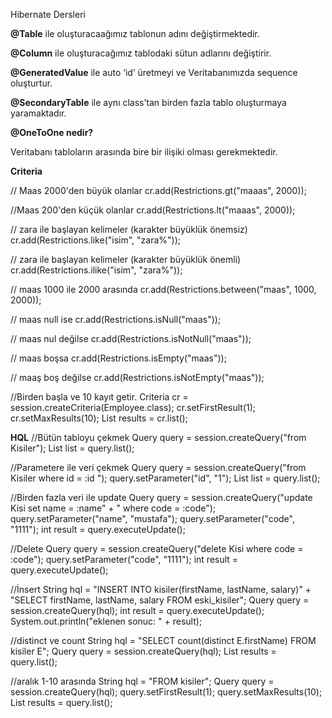 Hibernate Dersleri

**@Table** ile oluşturacaağımız tablonun adını değiştirmektedir.

**@Column** ile oluşturacağımız tablodaki sütun adlarını değiştirir.

**@GeneratedValue** ile auto ‘id’ üretmeyi ve Veritabanımızda sequence oluşturtur.

**@SecondaryTable** ile aynı class’tan birden fazla tablo oluşturmaya yaramaktadır.


**@OneToOne nedir?**

Veritabanı tabloların arasında bire bir ilişiki olması gerekmektedir.


**Criteria** 


// Maas 2000'den büyük olanlar
cr.add(Restrictions.gt("maaas", 2000));

//Maas 200'den küçük olanlar
cr.add(Restrictions.lt("maaas", 2000));

// zara ile başlayan kelimeler (karakter büyüklük önemsiz)
cr.add(Restrictions.like("isim", "zara%"));

// zara ile başlayan kelimeler (karakter büyüklük önemli)
cr.add(Restrictions.ilike("isim", "zara%"));

// maas 1000 ile 2000 arasında
cr.add(Restrictions.between("maas", 1000, 2000));

// maas null ise
cr.add(Restrictions.isNull("maas"));

// maas nul değilse
cr.add(Restrictions.isNotNull("maas"));

// maas boşsa
cr.add(Restrictions.isEmpty("maas"));

// maaş boş değilse
cr.add(Restrictions.isNotEmpty("maas"));

//Birden başla ve 10 kayıt getir.
Criteria cr = session.createCriteria(Employee.class);
cr.setFirstResult(1);
cr.setMaxResults(10);
List results = cr.list();


**HQL**
//Bütün tabloyu çekmek
Query query = session.createQuery("from Kisiler");
List list = query.list();


//Parametere ile veri çekmek
Query query = session.createQuery("from Kisiler where id = :id ");
query.setParameter("id", "1");
List list = query.list();

//Birden fazla veri ile update
Query query = session.createQuery("update Kisi set name = :name" +
    				" where code = :code");
query.setParameter("name", "mustafa");
query.setParameter("code", "1111");
int result = query.executeUpdate();

//Delete
Query query = session.createQuery("delete Kisi where code = :code");
query.setParameter("code", "1111");
int result = query.executeUpdate();

//İnsert
String hql = "INSERT INTO kisiler(firstName, lastName, salary)"  + 
             "SELECT firstName, lastName, salary FROM eski_kisiler";
Query query = session.createQuery(hql);
int result = query.executeUpdate();
System.out.println("eklenen sonuc: " + result);


//distinct ve count
String hql = "SELECT count(distinct E.firstName) FROM kisiler E";
Query query = session.createQuery(hql);
List results = query.list();

//aralık 1-10 arasında 
String hql = "FROM kisiler";
Query query = session.createQuery(hql);
query.setFirstResult(1);
query.setMaxResults(10);
List results = query.list();
